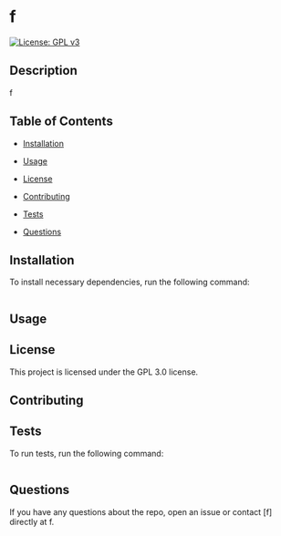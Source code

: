 # f

[![License: GPL v3](https://img.shields.io/badge/License-GPLv3-blue.svg)](https://www.gnu.org/licenses/gpl-3.0)

## Description

f

## Table of Contents

* [Installation](#Installation)

* [Usage](#Usage)

* [License](#License)

* [Contributing](#Contributing)

* [Tests](#Tests)

* [Questions](#Questions)

## Installation

To install necessary dependencies, run the following command:
````

````

## Usage



## License

This project is licensed under the GPL 3.0 license.

## Contributing



## Tests

To run tests, run the following command:
````

````

## Questions

If you have any questions about the repo, open an issue or contact [f] directly at f.